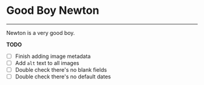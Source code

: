 # Good Boy Newton

---

Newton is a very good boy.

**TODO**

- [ ] Finish adding image metadata
- [ ] Add `alt` text to all images
- [ ] Double check there's no blank fields
- [ ] Double check there's no default dates

